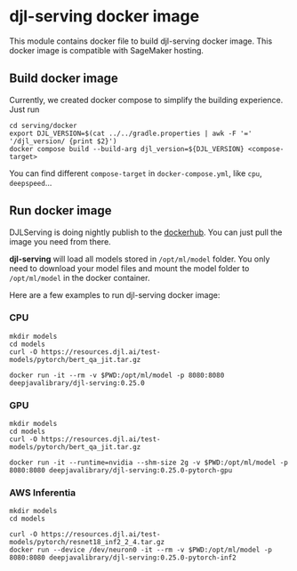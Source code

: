 # djl-serving docker image

This module contains docker file to build djl-serving docker image. This docker image
is compatible with SageMaker hosting.

## Build docker image

Currently, we created docker compose to simplify the building experience. Just run

```shell
cd serving/docker
export DJL_VERSION=$(cat ../../gradle.properties | awk -F '=' '/djl_version/ {print $2}')
docker compose build --build-arg djl_version=${DJL_VERSION} <compose-target>
```

You can find different `compose-target` in `docker-compose.yml`, like `cpu`, `deepspeed`...

## Run docker image

DJLServing is doing nightly publish to the [dockerhub](https://hub.docker.com/r/deepjavalibrary/djl-serving/tags).
You can just pull the image you need from there.

**djl-serving** will load all models stored in `/opt/ml/model` folder. You only need to
download your model files and mount the model folder to `/opt/ml/model` in the docker container.

Here are a few examples to run djl-serving docker image:

### CPU

```shell
mkdir models
cd models
curl -O https://resources.djl.ai/test-models/pytorch/bert_qa_jit.tar.gz

docker run -it --rm -v $PWD:/opt/ml/model -p 8080:8080 deepjavalibrary/djl-serving:0.25.0
```

### GPU

```shell
mkdir models
cd models
curl -O https://resources.djl.ai/test-models/pytorch/bert_qa_jit.tar.gz

docker run -it --runtime=nvidia --shm-size 2g -v $PWD:/opt/ml/model -p 8080:8080 deepjavalibrary/djl-serving:0.25.0-pytorch-gpu
```

### AWS Inferentia

```shell
mkdir models
cd models

curl -O https://resources.djl.ai/test-models/pytorch/resnet18_inf2_2_4.tar.gz
docker run --device /dev/neuron0 -it --rm -v $PWD:/opt/ml/model -p 8080:8080 deepjavalibrary/djl-serving:0.25.0-pytorch-inf2
```
